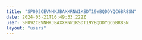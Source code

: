 ```yaml
---
title: "SP092CEVNHKJBAXXRNW1KSDT19YBQDDYQC6BR8SN"
date: 2024-05-21T16:49:33.222Z
user: SP092CEVNHKJBAXXRNW1KSDT19YBQDDYQC6BR8SN
layout: "users"
---
```

    